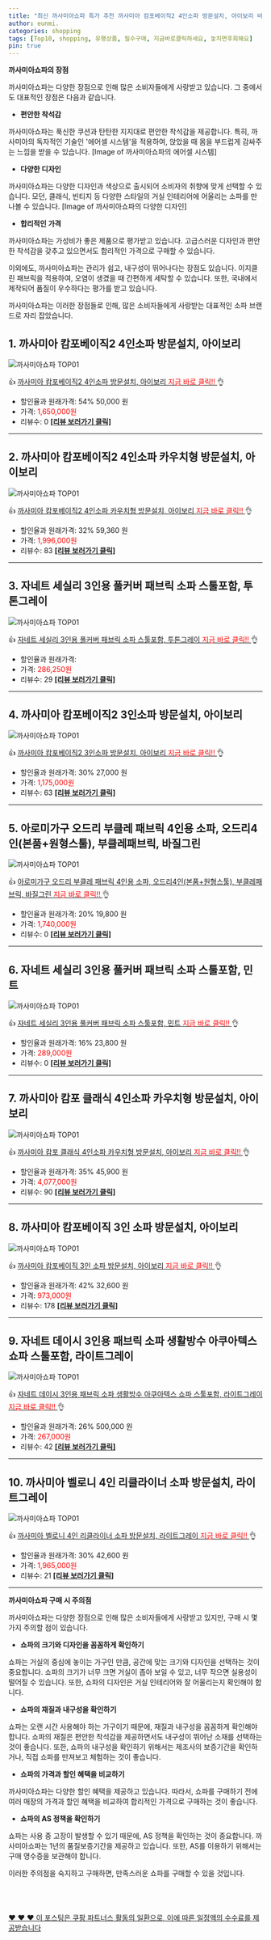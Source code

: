 ```yaml
---
title: "최신 까사미아쇼파 특가 추천 까사미아 캄포베이직2 4인소파 방문설치, 아이보리 비교 장점"
author: eunmi.
categories: shopping
tags: [Top10, shopping, 유행상품, 필수구매, 지금바로클릭하세요, 놓치면후회해요]
pin: true
---
```

**까사미아쇼파의 장점**

까사미아쇼파는 다양한 장점으로 인해 많은 소비자들에게 사랑받고 있습니다. 그 중에서도 대표적인 장점은 다음과 같습니다.

* **편안한 착석감**

까사미아쇼파는 푹신한 쿠션과 탄탄한 지지대로 편안한 착석감을 제공합니다. 특히, 까사미아의 독자적인 기술인 '에어셀 시스템'을 적용하여, 앉았을 때 몸을 부드럽게 감싸주는 느낌을 받을 수 있습니다.
[Image of 까사미아쇼파의 에어셀 시스템]

* **다양한 디자인**

까사미아쇼파는 다양한 디자인과 색상으로 출시되어 소비자의 취향에 맞게 선택할 수 있습니다. 모던, 클래식, 빈티지 등 다양한 스타일의 거실 인테리어에 어울리는 소파를 만나볼 수 있습니다.
[Image of 까사미아쇼파의 다양한 디자인]

* **합리적인 가격**

까사미아쇼파는 가성비가 좋은 제품으로 평가받고 있습니다. 고급스러운 디자인과 편안한 착석감을 갖추고 있으면서도 합리적인 가격으로 구매할 수 있습니다.

이외에도, 까사미아쇼파는 관리가 쉽고, 내구성이 뛰어나다는 장점도 있습니다. 이지클린 패브릭을 적용하여, 오염이 생겼을 때 간편하게 세탁할 수 있습니다. 또한, 국내에서 제작되어 품질이 우수하다는 평가를 받고 있습니다.

까사미아쇼파는 이러한 장점들로 인해, 많은 소비자들에게 사랑받는 대표적인 소파 브랜드로 자리 잡았습니다.

   

## 1. 까사미아 캄포베이직2 4인소파 방문설치, 아이보리

![까사미아쇼파 TOP01](https://thumbnail7.coupangcdn.com/thumbnails/remote/230x230ex/image/retail/images/46019322867769-5c7fa081-6eed-4d59-b60e-774482b78da5.jpg)


👍 [까사미아 캄포베이직2 4인소파 방문설치, 아이보리 <font color=red> 지금 바로 클릭!! </font> ](https://link.coupang.com/re/AFFSDP?lptag=AF3617701&subid=GithubCoopas&pageKey=7330115918&traceid=V0-153&itemId=18817192016&vendorItemId=85945715675) 👌 


- 할인율과 원래가격: 54%  50,000   원
- 가격: <span style='color:red'>1,650,000원</span>
- 리뷰수: 0  [**[리뷰 보러가기 클릭]**](https://link.coupang.com/re/AFFSDP?lptag=AF3617701&subid=GithubCoopas&pageKey=7330115918&traceid=V0-153&itemId=18817192016&vendorItemId=85945715675)

---


   

## 2. 까사미아 캄포베이직2 4인소파 카우치형 방문설치, 아이보리

![까사미아쇼파 TOP01](https://thumbnail10.coupangcdn.com/thumbnails/remote/230x230ex/image/retail/images/46179918998819-074c6f2b-1ea0-415e-a3bb-6568fc15974f.jpg)


👍 [까사미아 캄포베이직2 4인소파 카우치형 방문설치, 아이보리 <font color=red> 지금 바로 클릭!! </font> ](https://link.coupang.com/re/AFFSDP?lptag=AF3617701&subid=GithubCoopas&pageKey=7330124856&traceid=V0-153&itemId=18817227153&vendorItemId=85945715900) 👌 


- 할인율과 원래가격: 32%  59,360   원
- 가격: <span style='color:red'>1,996,000원</span>
- 리뷰수: 83  [**[리뷰 보러가기 클릭]**](https://link.coupang.com/re/AFFSDP?lptag=AF3617701&subid=GithubCoopas&pageKey=7330124856&traceid=V0-153&itemId=18817227153&vendorItemId=85945715900)

---


   

## 3. 자네트 세실리 3인용 풀커버 패브릭 소파 스툴포함, 투톤그레이

![까사미아쇼파 TOP01](https://thumbnail8.coupangcdn.com/thumbnails/remote/230x230ex/image/vendor_inventory/6ca5/d4ae7881ebb58c05b072b5d9a58c5793e114f57901c156d110d974b8f08d.jpg)


👍 [자네트 세실리 3인용 풀커버 패브릭 소파 스툴포함, 투톤그레이 <font color=red> 지금 바로 클릭!! </font> ](https://link.coupang.com/re/AFFSDP?lptag=AF3617701&subid=GithubCoopas&pageKey=260564486&traceid=V0-153&itemId=815098599&vendorItemId=5073946625) 👌 


- 할인율과 원래가격: 
- 가격: <span style='color:red'>286,250원</span>
- 리뷰수: 29  [**[리뷰 보러가기 클릭]**](https://link.coupang.com/re/AFFSDP?lptag=AF3617701&subid=GithubCoopas&pageKey=260564486&traceid=V0-153&itemId=815098599&vendorItemId=5073946625)

---


   

## 4. 까사미아 캄포베이직2 3인소파 방문설치, 아이보리

![까사미아쇼파 TOP01](https://thumbnail10.coupangcdn.com/thumbnails/remote/230x230ex/image/retail/images/115205378168080-cd4a66f2-3b2b-4ca3-a6c4-720cd87334f2.jpg)


👍 [까사미아 캄포베이직2 3인소파 방문설치, 아이보리 <font color=red> 지금 바로 클릭!! </font> ](https://link.coupang.com/re/AFFSDP?lptag=AF3617701&subid=GithubCoopas&pageKey=7330120865&traceid=V0-153&itemId=18817211602&vendorItemId=85945715676) 👌 


- 할인율과 원래가격: 30%  27,000   원
- 가격: <span style='color:red'>1,175,000원</span>
- 리뷰수: 63  [**[리뷰 보러가기 클릭]**](https://link.coupang.com/re/AFFSDP?lptag=AF3617701&subid=GithubCoopas&pageKey=7330120865&traceid=V0-153&itemId=18817211602&vendorItemId=85945715676)

---


   

## 5. 아로미가구 오드리 부클레 패브릭 4인용 소파, 오드리4인(본품+원형스툴), 부클레패브릭, 바질그린

![까사미아쇼파 TOP01](https://thumbnail6.coupangcdn.com/thumbnails/remote/230x230ex/image/vendor_inventory/b513/c287bff4995782fddb72b1f2a091c97a0eb2d6aa43d5d31187bd96fe5c01.jpg)


👍 [아로미가구 오드리 부클레 패브릭 4인용 소파, 오드리4인(본품+원형스툴), 부클레패브릭, 바질그린 <font color=red> 지금 바로 클릭!! </font> ](https://link.coupang.com/re/AFFSDP?lptag=AF3617701&subid=GithubCoopas&pageKey=7336169595&traceid=V0-153&itemId=18845034860&vendorItemId=85979289326) 👌 


- 할인율과 원래가격: 20%  19,800   원
- 가격: <span style='color:red'>1,740,000원</span>
- 리뷰수: 0  [**[리뷰 보러가기 클릭]**](https://link.coupang.com/re/AFFSDP?lptag=AF3617701&subid=GithubCoopas&pageKey=7336169595&traceid=V0-153&itemId=18845034860&vendorItemId=85979289326)

---


   

## 6. 자네트 세실리 3인용 풀커버 패브릭 소파 스툴포함, 민트

![까사미아쇼파 TOP01](https://thumbnail8.coupangcdn.com/thumbnails/remote/230x230ex/image/vendor_inventory/b596/1bbb15db5969f66435bb8ca17f33dc4bdcf529e094c0e11889901e3ba97c.jpg)


👍 [자네트 세실리 3인용 풀커버 패브릭 소파 스툴포함, 민트 <font color=red> 지금 바로 클릭!! </font> ](https://link.coupang.com/re/AFFSDP?lptag=AF3617701&subid=GithubCoopas&pageKey=260564486&traceid=V0-153&itemId=815098590&vendorItemId=5073946550) 👌 


- 할인율과 원래가격: 16%  23,800   원
- 가격: <span style='color:red'>289,000원</span>
- 리뷰수: 0  [**[리뷰 보러가기 클릭]**](https://link.coupang.com/re/AFFSDP?lptag=AF3617701&subid=GithubCoopas&pageKey=260564486&traceid=V0-153&itemId=815098590&vendorItemId=5073946550)

---


   

## 7. 까사미아 캄포 클래식 4인소파 카우치형 방문설치, 아이보리

![까사미아쇼파 TOP01](https://thumbnail7.coupangcdn.com/thumbnails/remote/230x230ex/image/retail/images/2968547830304271-f3e624d4-9c66-4f64-a2a4-f5eda6feb5a5.jpg)


👍 [까사미아 캄포 클래식 4인소파 카우치형 방문설치, 아이보리 <font color=red> 지금 바로 클릭!! </font> ](https://link.coupang.com/re/AFFSDP?lptag=AF3617701&subid=GithubCoopas&pageKey=7188596957&traceid=V0-153&itemId=18144773348&vendorItemId=85294073042) 👌 


- 할인율과 원래가격: 35%  45,900   원
- 가격: <span style='color:red'>4,077,000원</span>
- 리뷰수: 90  [**[리뷰 보러가기 클릭]**](https://link.coupang.com/re/AFFSDP?lptag=AF3617701&subid=GithubCoopas&pageKey=7188596957&traceid=V0-153&itemId=18144773348&vendorItemId=85294073042)

---


   

## 8. 까사미아 캄포베이직 3인 소파 방문설치, 아이보리

![까사미아쇼파 TOP01](https://thumbnail10.coupangcdn.com/thumbnails/remote/230x230ex/image/retail/images/7897364268819340-8ff89ab2-2bed-44ba-8721-8c148457a6a2.jpg)


👍 [까사미아 캄포베이직 3인 소파 방문설치, 아이보리 <font color=red> 지금 바로 클릭!! </font> ](https://link.coupang.com/re/AFFSDP?lptag=AF3617701&subid=GithubCoopas&pageKey=6675497144&traceid=V0-153&itemId=15374519652&vendorItemId=82594613854) 👌 


- 할인율과 원래가격: 42%  32,600   원
- 가격: <span style='color:red'>973,000원</span>
- 리뷰수: 178  [**[리뷰 보러가기 클릭]**](https://link.coupang.com/re/AFFSDP?lptag=AF3617701&subid=GithubCoopas&pageKey=6675497144&traceid=V0-153&itemId=15374519652&vendorItemId=82594613854)

---


   

## 9. 자네트 데이시 3인용 패브릭 소파 생활방수 아쿠아텍스 쇼파 스툴포함, 라이트그레이

![까사미아쇼파 TOP01](https://thumbnail6.coupangcdn.com/thumbnails/remote/230x230ex/image/vendor_inventory/a171/3c7d5072126c058e0039991dbd49f421095c494af303f5c7a56243b219e4.jpg)


👍 [자네트 데이시 3인용 패브릭 소파 생활방수 아쿠아텍스 쇼파 스툴포함, 라이트그레이 <font color=red> 지금 바로 클릭!! </font> ](https://link.coupang.com/re/AFFSDP?lptag=AF3617701&subid=GithubCoopas&pageKey=6135221490&traceid=V0-153&itemId=11727611596&vendorItemId=79001684600) 👌 


- 할인율과 원래가격: 26%  500,000   원
- 가격: <span style='color:red'>267,000원</span>
- 리뷰수: 42  [**[리뷰 보러가기 클릭]**](https://link.coupang.com/re/AFFSDP?lptag=AF3617701&subid=GithubCoopas&pageKey=6135221490&traceid=V0-153&itemId=11727611596&vendorItemId=79001684600)

---


   

## 10. 까사미아 벨로니 4인 리클라이너 소파 방문설치, 라이트그레이

![까사미아쇼파 TOP01](https://thumbnail8.coupangcdn.com/thumbnails/remote/230x230ex/image/rs_quotation_api/mqxkcu6j/bcdfccc58241495caa78451d5265d849.jpg)


👍 [까사미아 벨로니 4인 리클라이너 소파 방문설치, 라이트그레이 <font color=red> 지금 바로 클릭!! </font> ](https://link.coupang.com/re/AFFSDP?lptag=AF3617701&subid=GithubCoopas&pageKey=7260005584&traceid=V0-153&itemId=18489815016&vendorItemId=85629427991) 👌 


- 할인율과 원래가격: 30%  42,600   원
- 가격: <span style='color:red'>1,965,000원</span>
- 리뷰수: 21  [**[리뷰 보러가기 클릭]**](https://link.coupang.com/re/AFFSDP?lptag=AF3617701&subid=GithubCoopas&pageKey=7260005584&traceid=V0-153&itemId=18489815016&vendorItemId=85629427991)

---
**까사미아쇼파 구매 시 주의점**

까사미아쇼파는 다양한 장점으로 인해 많은 소비자들에게 사랑받고 있지만, 구매 시 몇 가지 주의할 점이 있습니다.

* **쇼파의 크기와 디자인을 꼼꼼하게 확인하기**

쇼파는 거실의 중심에 놓이는 가구인 만큼, 공간에 맞는 크기와 디자인을 선택하는 것이 중요합니다. 쇼파의 크기가 너무 크면 거실이 좁아 보일 수 있고, 너무 작으면 실용성이 떨어질 수 있습니다. 또한, 쇼파의 디자인은 거실 인테리어와 잘 어울리는지 확인해야 합니다.

* **쇼파의 재질과 내구성을 확인하기**

쇼파는 오랜 시간 사용해야 하는 가구이기 때문에, 재질과 내구성을 꼼꼼하게 확인해야 합니다. 쇼파의 재질은 편안한 착석감을 제공하면서도 내구성이 뛰어난 소재를 선택하는 것이 좋습니다. 또한, 쇼파의 내구성을 확인하기 위해서는 제조사의 보증기간을 확인하거나, 직접 쇼파를 만져보고 체험하는 것이 좋습니다.

* **쇼파의 가격과 할인 혜택을 비교하기**

까사미아쇼파는 다양한 할인 혜택을 제공하고 있습니다. 따라서, 쇼파를 구매하기 전에 여러 매장의 가격과 할인 혜택을 비교하여 합리적인 가격으로 구매하는 것이 좋습니다.

* **쇼파의 AS 정책을 확인하기**

쇼파는 사용 중 고장이 발생할 수 있기 때문에, AS 정책을 확인하는 것이 중요합니다. 까사미아쇼파는 1년의 품질보증기간을 제공하고 있습니다. 또한, AS를 이용하기 위해서는 구매 영수증을 보관해야 합니다.

이러한 주의점을 숙지하고 구매하면, 만족스러운 쇼파를 구매할 수 있을 것입니다.<br><br><br><br><br> [ ❤ ❤ ❤ 이 포스팅은 쿠팡 파트너스 활동의 일환으로, 이에 따른 일정액의 수수료를 제공받습니다](https://link.coupang.com/a/bcEFyh)
